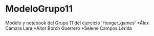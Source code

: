# ModeloGrupo11
Modelo y notebook del Grupo 11 del ejercicio 'Hunger_games'
*Álex Camara Lara
*Aitor Borch Guerrero 
*Selene Campos Lérida

